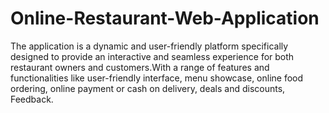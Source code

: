 # Online-Restaurant-Web-Application
The application is a dynamic and user-friendly platform specifically designed to provide an interactive and seamless experience for both restaurant owners and customers.With a range of features and functionalities like user-friendly interface, menu showcase,  online food ordering, online payment or cash on delivery, deals and discounts, Feedback. 
